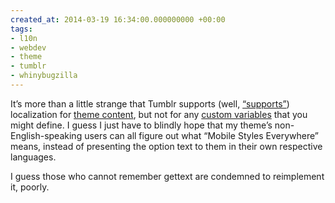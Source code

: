 ```yaml
---
created_at: 2014-03-19 16:34:00.000000000 +00:00
tags:
- l10n
- webdev
- theme
- tumblr
- whinybugzilla
---
```


It’s more than a little strange that Tumblr supports (well,
[“supports”](/blog/posts/17756259414.html)) localization for
[theme content](http://www.tumblr.com/docs/en/localizing_themes), but
not for any [custom
variables](http://www.tumblr.com/docs/en/custom_themes#appearance-options)
that you might define. I guess I just have to blindly hope that my
theme’s non-English-speaking users can all figure out what “Mobile
Styles Everywhere” means, instead of presenting the option text to them
in their own respective languages.

I guess those who cannot remember gettext are condemned to reimplement
it, poorly.
